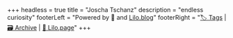 +++
headless = true
title = "Joscha Tschanz"
description = "endless curiosity"
footerLeft = "Powered by 💛 and [Lilo.blog](https://www.lilo.blog)"
footerRight = "[🏷️ Tags](/tags/) | [🗃️ Archive](/posts/) | [📣 Lilo.page](https://www.lilo.page)"
+++
